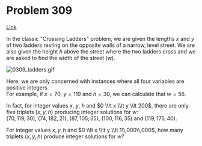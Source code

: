 # Problem 309

[Link](https://projecteuler.net/problem=309)

In the classic "Crossing Ladders" problem, we are given the lengths $x$ and $y$ of two ladders resting on the opposite walls of a narrow, level street. We are also given the height $h$ above the street where the two ladders cross and we are asked to find the width of the street ($w$).

![0309_ladders.gif](resources/images/0309_ladders.gif?1678992056)

Here, we are only concerned with instances where all four variables are positive integers.  
For example, if $x = 70$, $y = 119$ and $h = 30$, we can calculate that $w = 56$.

In fact, for integer values $x$, $y$, $h$ and $0 \\lt x \\lt y \\lt 200$, there are only five triplets $(x, y, h)$ producing integer solutions for $w$:  
$(70, 119, 30)$, $(74, 182, 21)$, $(87, 105, 35)$, $(100, 116, 35)$ and $(119, 175, 40)$.

For integer values $x, y, h$ and $0 \\lt x \\lt y \\lt 1\\,000\\,000$, how many triplets $(x, y, h)$ produce integer solutions for $w$?
